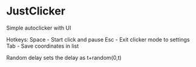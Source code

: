 # JustClicker
Simple autoclicker with UI

Hotkeys:
Space - Start click and pause
Esc - Exit clicker mode to settings
Tab - Save coordinates in list

Random delay sets the delay as t+random(0,t)
